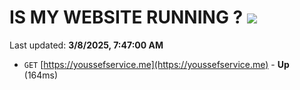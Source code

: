 # IS MY WEBSITE RUNNING ? [![](https://img.shields.io/static/v1?label=Sponsor&message=%E2%9D%A4&logo=GitHub&color=%23fe8e86)](https://github.com/sponsors/Youssef-Lehmam)

Last updated: **3/8/2025, 7:47:00 AM**

- `GET` [https://youssefservice.me](https://youssefservice.me) - **Up** (164ms)
